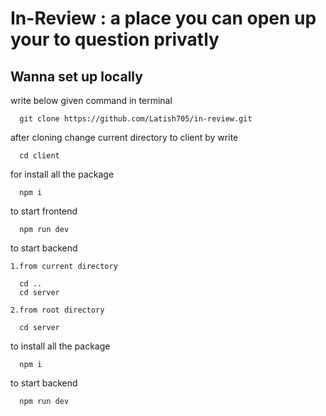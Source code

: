 # In-Review : a place you can open up your to question privatly

## Wanna set up locally

write below given command in terminal

```
  git clone https://github.com/Latish705/in-review.git
```

after cloning change current directory to client by write

```
  cd client
```

for install all the package

```
  npm i
```

to start frontend

```
  npm run dev
```

to start backend

    1.from current directory

```
  cd ..
  cd server
```

    2.from root directory

```
  cd server
```

to install all the package

```
  npm i
```

to start backend

```
  npm run dev
```
